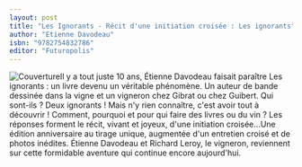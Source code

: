 ```yaml
---
layout: post
title: "Les Ignorants - Récit d'une initiation croisée : Les ignorants"
author: "Etienne Davodeau"
isbn: "9782754832786"
editor: "Futuropolis"
---
```

![Couverture](/img/9782754832786.jpg)Il y a tout juste 10 ans, Étienne Davodeau faisait paraître Les ignorants : un livre devenu un véritable phénomène. Un auteur de bande dessinée dans la vigne et un vigneron chez Gibrat ou chez Guibert. Qui sont-ils ? Deux ignorants ! Mais n'y rien connaître, c'est avoir tout à découvrir ! Comment, pourquoi et pour qui faire des livres ou du vin ? Les réponses forment le récit, vivant et joyeux, d'une initiation croisée...Une édition anniversaire au tirage unique, augmentée d'un entretien croisé et de photos inédites. Étienne Davodeau et Richard Leroy, le vigneron, reviennent sur cette formidable aventure qui continue encore aujourd'hui.